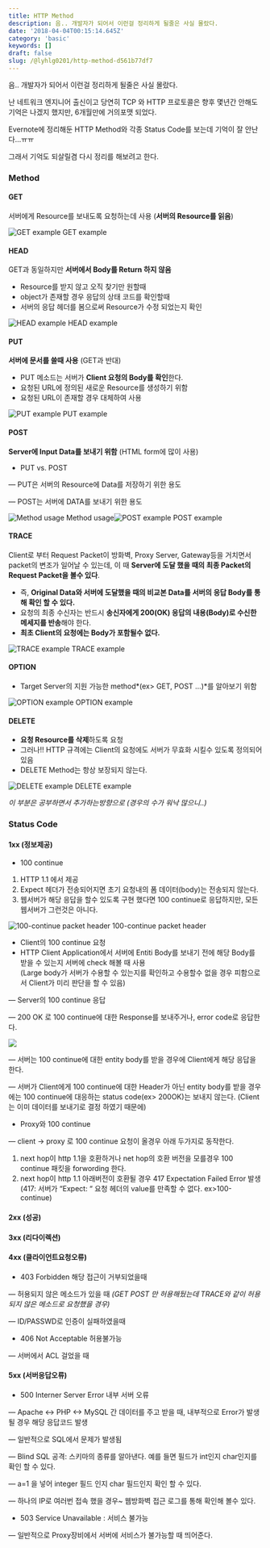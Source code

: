 ```yaml
---
title: HTTP Method
description: 음.. 개발자가 되어서 이런걸 정리하게 될줄은 사실 몰랐다.
date: '2018-04-04T00:15:14.645Z'
category: 'basic'
keywords: []
draft: false
slug: /@lyhlg0201/http-method-d561b77df7
---
```


음.. 개발자가 되어서 이런걸 정리하게 될줄은 사실 몰랐다.

난 네트워크 엔지니어 출신이고 당연히 TCP 와 HTTP 프로토콜은 향후 몇년간 안해도 기억은 나겠지 했지만, 6개월만에 거의포맷 되었다.

Evernote에 정리해둔 HTTP Method와 각종 Status Code를 보는데 기억이 잘 안난다…ㅠㅠ

그래서 기억도 되살릴겸 다시 정리를 해보려고 한다.

### **Method**

#### **GET**

서버에게 Resource를 보내도록 요청하는데 사용 (**서버의 Resource를 읽음**)

![GET example](img/1__8L6ByXBQAAcafj2dAk__z0Q.jpeg)
GET example

#### **HEAD**

GET과 동일하지만 **서버에서 Body를 Return 하지 않음**

- Resource를 받지 않고 오직 찾기만 원할때
- object가 존재할 경우 응답의 상태 코드를 확인할때
- 서버의 응답 헤더를 봄으로써 Resource가 수정 되었는지 확인

![HEAD example](img/1____R9pF0Hf13WUFVfFIMz8YA.jpeg)
HEAD example

#### PUT

**서버에 문서를 쓸때 사용** (GET과 반대)

- PUT 메소드는 서버가 **Client 요청의 Body를 확인**한다.
- 요청된 URL에 정의된 새로운 Resource를 생성하기 위함
- 요청된 URL이 존재할 경우 대체하여 사용

![PUT example](img/1__J5gbefuo4GJNaOGefscDAA.jpeg)
PUT example

#### POST

**Server에 Input Data를 보내기 위함** (HTML form에 많이 사용)

- PUT vs. POST

— PUT은 서버의 Resource에 Data를 저장하기 위한 용도

— POST는 서버에 DATA를 보내기 위한 용도

![Method usage](img/1__Z__GYZfNkE7ow__u__HNC__q2A.jpeg)
Method usage![POST example](img/1__Rkb0kk5Ox1AOpGZH16fTKA.jpeg)
POST example

#### **TRACE**

Client로 부터 Request Packet이 방화벽, Proxy Server, Gateway등을 거치면서 packet의 변조가 일어날 수 있는데, 이 때 **Server에 도달 했을 때의 최종 Packet의 Request Packet을 볼수 있다**.

- 즉, **Original Data와 서버에 도달했을 때의 비교본 Data를 서버의 응답 Body를 통해 확인 할 수 있다.**
- 요청의 최종 수신자는 반드시 **송신자에게 200(OK) 응답의 내용(Body)로 수신한 메세지를 반송**해야 한다.
- **최초 Client의 요청에는 Body가 포함될수 없다.**

![TRACE example](img/1__jK__6lUNXucZN7hoZiXFZZw.jpeg)
TRACE example

#### **OPTION**

- Target Server의 지원 가능한 method*(ex> GET, POST …)*를 알아보기 위함

![OPTION example](img/1__ZwlnGLJiamd__7cOafCO9CA.jpeg)
OPTION example

#### **DELETE**

- **요청 Resource를 삭제**하도록 요청
- 그러나!! HTTP 규격에는 Client의 요청에도 서버가 무효화 시킬수 있도록 정의되어 있음
- DELETE Method는 항상 보장되지 않는다.

![DELETE example](img/1__ByBNzONHDPxiTg8saVbnEQ.jpeg)
DELETE example

_이 부분은 공부하면서 추가하는방향으로 (경우의 수가 워낙 많으니..)_

### **Status Code**

#### 1xx (정보제공)

- 100 continue

1.  HTTP 1.1 에서 제공
2.  Expect 헤더가 전송되어지면 초기 요청내의 폼 데이터(body)는 전송되지 않는다.
3.  웹서버가 해당 응답을 할수 있도록 구현 했다면 100 continue로 응답하지만, 모든 웹서버가 그런것은 아니다.

![100-continue packet header](img/1__f062zaeYUyHO__PJsrUq7Qw.jpeg)
100-continue packet header

- Client의 100 continue 요청
- HTTP Client Application에서 서버에 Entiti Body를 보내기 전에 해당 Body를 받을 수 있는지 서버에 check 해볼 때 사용  
  (Large body가 서버가 수용할 수 있는지를 확인하고 수용할수 없을 경우 피함으로서 Client가 미리 판단을 할 수 있음)

— Server의 100 continue 응답

— 200 OK 로 100 continue에 대한 Response를 보내주거나, error code로 응답한다.

![](img/1__bmrpgVQOqMu0XEiBymWAWw.jpeg)

— 서버는 100 continue에 대한 entity body를 받을 경우에 Client에게 해당 응답을 한다.

— 서버가 Client에게 100 continue에 대한 Header가 아닌 entity body를 받을 경우에는 100 continue에 대응하는 status code(ex> 200OK)는 보내지 않는다. (Client는 이미 데이터를 보내기로 결정 하였기 때문에)

- Proxy와 100 continue

— client -> proxy 로 100 continue 요청이 올경우 아래 두가지로 동작한다.

1.  next hop이 http 1.1을 호환하거나 net hop의 호환 버전을 모를경우 100 continue 패킷을 forwording 한다.
2.  next hop이 http 1.1 아래버전이 호환될 경우 417 Expectation Failed Error 발생 (417: 서버가 “Expect: “ 요청 헤더의 value를 만족할 수 없다. ex>100-continue)

#### 2xx (성공)

#### 3xx (리다이렉션)

#### 4xx (클라이언트요청오류)

- 403 Forbidden 해당 접근이 거부되었을때

— 허용되지 않은 메소드가 있을 때 _(GET POST 만 허용해뒀는데 TRACE와 같이 허용되지 않은 메소드로 요청했을 경우)_

— ID/PASSWD로 인증이 실패하였을때

- 406 Not Acceptable 허용불가능

— 서버에서 ACL 걸었을 때

#### 5xx (서버응답오류)

- 500 Interner Server Error 내부 서버 오류

— Apache <-> PHP <-> MySQL 간 데이터를 주고 받을 때, 내부적으로 Error가 발생될 경우 해당 응답코드 발생

— 일반적으로 SQL에서 문제가 발생됨

— Blind SQL 공격: 스키마의 종류를 알아낸다. 예를 들면 필드가 int인지 char인지를 확인 할 수 있다.

— a=1 을 넣어 integer 필드 인지 char 필드인지 확인 할 수 있다.

— 하나의 IP로 여러번 접속 했을 경우~ 웹방화벽 접근 로그를 통해 확인해 볼수 있다.

- 503 Service Unavailable : 서비스 불가능

— 일반적으로 Proxy장비에서 서버에 서비스가 불가능할 때 띄어준다.
